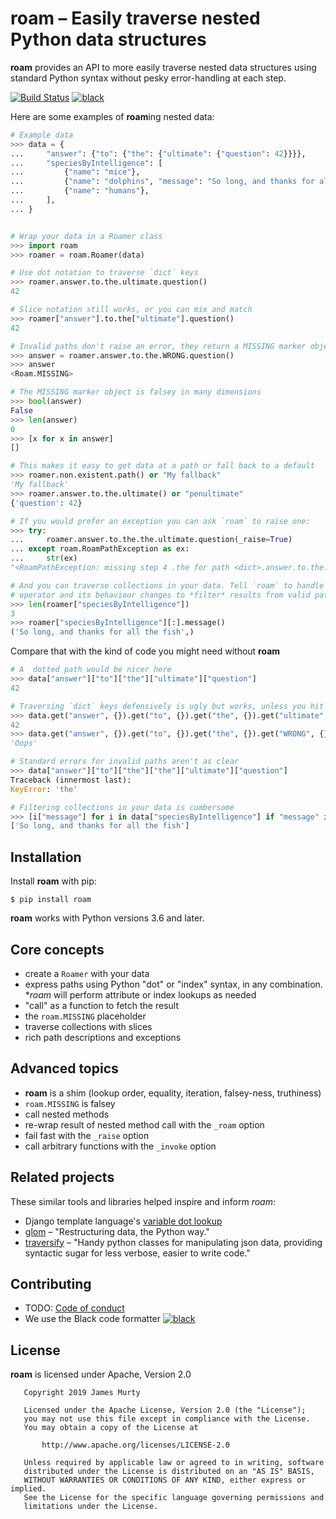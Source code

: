# roam – Easily traverse nested Python data structures

**roam** provides an API to more easily traverse nested data structures using standard Python syntax without pesky error-handling at each step. 

[![Build Status](https://travis-ci.org/jmurty/roam.svg?branch=master)](https://travis-ci.org/jmurty/roam)
[![black](https://img.shields.io/badge/code%20style-black-000000.svg)](https://github.com/python/black)

Here are some examples of **roam**ing nested data:
```python
# Example data
>>> data = {
...     "answer": {"to": {"the": {"ultimate": {"question": 42}}}},
...     "speciesByIntelligence": [
...         {"name": "mice"},
...         {"name": "dolphins", "message": "So long, and thanks for all the fish"},
...         {"name": "humans"},
...     ],
... }


# Wrap your data in a Roamer class
>>> import roam
>>> roamer = roam.Roamer(data)

# Use dot notation to traverse `dict` keys
>>> roamer.answer.to.the.ultimate.question()
42

# Slice notation still works, or you can mix and match
>>> roamer["answer"].to.the["ultimate"].question() 
42

# Invalid paths don't raise an error, they return a MISSING marker object 
>>> answer = roamer.answer.to.the.WRONG.question()
>>> answer
<Roam.MISSING>

# The MISSING marker object is falsey in many dimensions
>>> bool(answer)
False
>>> len(answer)
0
>>> [x for x in answer]
[]

# This makes it easy to get data at a path or fall back to a default
>>> roamer.non.existent.path() or "My fallback"
'My fallback'
>>> roamer.answer.to.the.ultimate() or "penultimate"
{'question': 42}

# If you would prefer an exception you can ask `roam` to raise one:  
>>> try:
...     roamer.answer.to.the.the.ultimate.question(_raise=True)
... except roam.RoamPathException as ex:
...     str(ex)
"<RoamPathException: missing step 4 .the for path <dict>.answer.to.the.the.ultimate.question at <dict> with keys ['ultimate']>"

# And you can traverse collections in your data. Tell `roam` to handle collections with a slice
# operator and its behaviour changes to *filter* results from valid paths, even deep paths
>>> len(roamer["speciesByIntelligence"])
3
>>> roamer["speciesByIntelligence"][:].message()
('So long, and thanks for all the fish',)

```

Compare that with the kind of code you might need without **roam**
```python
# A  dotted path would be nicer here
>>> data["answer"]["to"]["the"]["ultimate"]["question"]
42

# Traversing `dict` keys defensively is ugly but works, unless you hit a `None` value part way
>>> data.get("answer", {}).get("to", {}).get("the", {}).get("ultimate", {}).get("question") or "Oops"
42
>>> data.get("answer", {}).get("to", {}).get("the", {}).get("WRONG", {}).get("question") or "Oops"
'Oops'

# Standard errors for invalid paths aren't as clear
>>> data["answer"]["to"]["the"]["the"]["ultimate"]["question"]
Traceback (innermost last):
KeyError: 'the'

# Filtering collections in your data is cumbersome
>>> [i["message"] for i in data["speciesByIntelligence"] if "message" in i]
['So long, and thanks for all the fish']

```


## Installation

Install **roam** with pip:

```
$ pip install roam
``` 

**roam** works with Python versions 3.6 and later.


## Core concepts

- create a `Roamer` with your data
- express paths using Python "dot" or "index" syntax, in any combination. **roam* will perform attribute or index lookups as needed
- "call" as a function to fetch the result 
- the `roam.MISSING` placeholder
- traverse collections with slices
- rich path descriptions and exceptions


## Advanced topics

- **roam** is a shim (lookup order, equality, iteration, falsey-ness, truthiness)
- `roam.MISSING` is falsey
- call nested methods
- re-wrap result of nested method call with the `_roam` option
- fail fast with the `_raise` option
- call arbitrary functions with the `_invoke` option


## Related projects

These similar tools and libraries helped inspire and inform *roam*:

- Django template language's [variable dot lookup](https://docs.djangoproject.com/en/2.2/ref/templates/language/#variables)
- [glom](https://glom.readthedocs.io/) – "Restructuring data, the Python way."
- [traversify](https://pypi.org/project/traversify/) – "Handy python classes for manipulating json data, providing syntactic sugar for less verbose, easier to write code."


## Contributing

- TODO: [Code of conduct](https://opensource.guide/code-of-conduct/)
- We use the Black code formatter
[![black](https://img.shields.io/badge/code%20style-black-000000.svg)](https://github.com/python/black) 


## License
 
 **roam** is licensed under Apache, Version 2.0

```text
   Copyright 2019 James Murty

   Licensed under the Apache License, Version 2.0 (the "License");
   you may not use this file except in compliance with the License.
   You may obtain a copy of the License at

       http://www.apache.org/licenses/LICENSE-2.0

   Unless required by applicable law or agreed to in writing, software
   distributed under the License is distributed on an "AS IS" BASIS,
   WITHOUT WARRANTIES OR CONDITIONS OF ANY KIND, either express or implied.
   See the License for the specific language governing permissions and
   limitations under the License.
```
